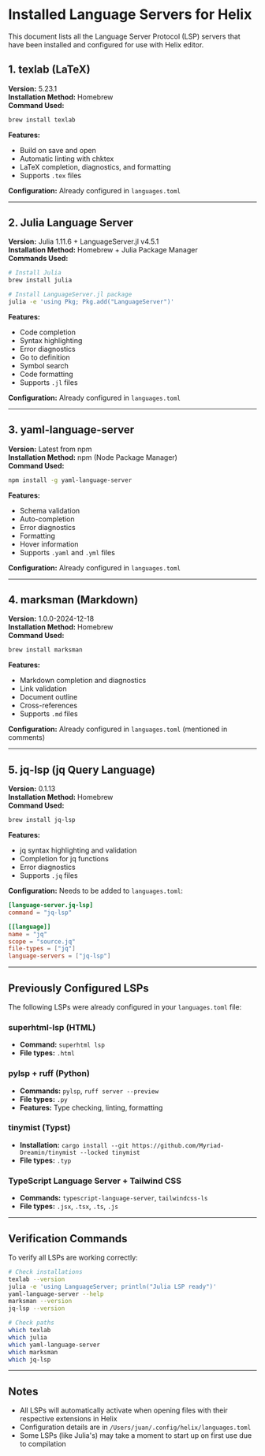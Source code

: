 # Installed Language Servers for Helix

This document lists all the Language Server Protocol (LSP) servers that have been installed and configured for use with Helix editor.

## 1. texlab (LaTeX)

**Version:** 5.23.1  
**Installation Method:** Homebrew  
**Command Used:**
```bash
brew install texlab
```

**Features:**
- Build on save and open
- Automatic linting with chktex
- LaTeX completion, diagnostics, and formatting
- Supports `.tex` files

**Configuration:** Already configured in `languages.toml`

---

## 2. Julia Language Server

**Version:** Julia 1.11.6 + LanguageServer.jl v4.5.1  
**Installation Method:** Homebrew + Julia Package Manager  
**Commands Used:**
```bash
# Install Julia
brew install julia

# Install LanguageServer.jl package
julia -e 'using Pkg; Pkg.add("LanguageServer")'
```

**Features:**
- Code completion
- Syntax highlighting
- Error diagnostics
- Go to definition
- Symbol search
- Code formatting
- Supports `.jl` files

**Configuration:** Already configured in `languages.toml`

---

## 3. yaml-language-server

**Version:** Latest from npm  
**Installation Method:** npm (Node Package Manager)  
**Command Used:**
```bash
npm install -g yaml-language-server
```

**Features:**
- Schema validation
- Auto-completion
- Error diagnostics
- Formatting
- Hover information
- Supports `.yaml` and `.yml` files

**Configuration:** Already configured in `languages.toml`

---

## 4. marksman (Markdown)

**Version:** 1.0.0-2024-12-18  
**Installation Method:** Homebrew  
**Command Used:**
```bash
brew install marksman
```

**Features:**
- Markdown completion and diagnostics
- Link validation
- Document outline
- Cross-references
- Supports `.md` files

**Configuration:** Already configured in `languages.toml` (mentioned in comments)

---

## 5. jq-lsp (jq Query Language)

**Version:** 0.1.13  
**Installation Method:** Homebrew  
**Command Used:**
```bash
brew install jq-lsp
```

**Features:**
- jq syntax highlighting and validation
- Completion for jq functions
- Error diagnostics
- Supports `.jq` files

**Configuration:** Needs to be added to `languages.toml`:
```toml
[language-server.jq-lsp]
command = "jq-lsp"

[[language]]
name = "jq"
scope = "source.jq"
file-types = ["jq"]
language-servers = ["jq-lsp"]
```

---

## Previously Configured LSPs

The following LSPs were already configured in your `languages.toml` file:

### superhtml-lsp (HTML)
- **Command:** `superhtml lsp`
- **File types:** `.html`

### pylsp + ruff (Python)
- **Commands:** `pylsp`, `ruff server --preview`
- **File types:** `.py`
- **Features:** Type checking, linting, formatting

### tinymist (Typst)
- **Installation:** `cargo install --git https://github.com/Myriad-Dreamin/tinymist --locked tinymist`
- **File types:** `.typ`

### TypeScript Language Server + Tailwind CSS
- **Commands:** `typescript-language-server`, `tailwindcss-ls`
- **File types:** `.jsx`, `.tsx`, `.ts`, `.js`

---

## Verification Commands

To verify all LSPs are working correctly:

```bash
# Check installations
texlab --version
julia -e 'using LanguageServer; println("Julia LSP ready")'
yaml-language-server --help
marksman --version
jq-lsp --version

# Check paths
which texlab
which julia
which yaml-language-server
which marksman
which jq-lsp
```

---

## Notes

- All LSPs will automatically activate when opening files with their respective extensions in Helix
- Configuration details are in `/Users/juan/.config/helix/languages.toml`
- Some LSPs (like Julia's) may take a moment to start up on first use due to compilation